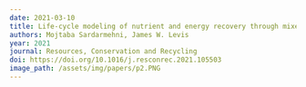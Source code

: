 ```yaml
---
date: 2021-03-10
title: Life-cycle modeling of nutrient and energy recovery through mixed waste processing systems
authors: Mojtaba Sardarmehni, James W. Levis
year: 2021
journal: Resources, Conservation and Recycling
doi: https://doi.org/10.1016/j.resconrec.2021.105503
image_path: /assets/img/papers/p2.PNG
---
```

